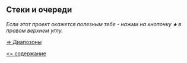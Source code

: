 ## Стеки и очереди



_Если этот проект окажется полезным тебе - нажми на кнопочку **`★`** в правом верхнем углу._

[=> Диапозоны](https://github.com/steklopod/Collections/blob/master/src/main/resources/readmes/Concrete-Ranges.md)

[<= содержание](https://github.com/steklopod/Collections/blob/master/readme.md)

